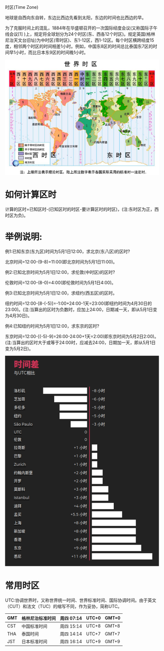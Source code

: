 时区(Time Zone)

地球是自西向东自转，东边比西边先看到太阳，东边的时间也比西边的早。

为了克服时间上的混乱，1884年在华盛顿召开的一次国际经度会议(又称国际子午线会议[1] )上，规定将全球划分为24个时区(东、西各12个时区)。规定英国(格林尼治天文台旧址)为中时区(零时区)、东1-12区，西1-12区。每个时区横跨经度15度，相邻两个时区的时间相差1小时。例如，中国东8区的时间总比泰国东7区的时间早1小时，而比日本东9区的时间晚1小时。

![](time-zone-map.jpeg)

# 如何计算区时

计算的区时=已知区时-(已知区时的时区-要计算区时的时区)，(注:东时区为正，西时区为负)。

# 举例说明:

例1:已知东京(东九区)时间为5月1日12:00，求北京(东八区)的区时?

北京时间=12:00-(9-8)=11:00(即北京时间为5月1日11:00)。

例2:已知北京时间为5月1日12:00，求伦敦(中时区)的区时?

伦敦时间=12:00-(8-0)=4:00(即伦敦时间为5月1日4:00)。

例3:已知北京时间为5月1日12:00，求纽约(西五区)的区时。

纽约时间=12:00-[8-(-5)]=-1:00+24:00-1天=23:00(即纽约时间为4月30日的23:00)。(注:当算出的区时为负数时，应加上24:00，日期减一天，即从5月1日变为4月30日)。

例4:已知纽约时间为5月1日12:00，求东京的区时?

东京时间=12:00-[(-5)-9]=26:00-24:00+1天=2:00)即东京时间为5月2日2:00)。(注:当算出的区时大于或等于24:00时，应减去24:00，日期加一天，即从5月1日变为5月2日)。

![](time-diff.png)

# 常用时区

UTC:协调世界时，又称世界统一时间、世界标准时间、国际协调时间。由于英文（CUT）和法文（TUC）的缩写不同，作为妥协，简称UTC。

| GMT  | 格林尼治标准时间 | 周四 07:14 | UTC+0 | GMT+0 |
| ---- | ---------------- | ---------- | ----- | ----- |
| CST  | 中国标准时间     | 周四 15:14 | UTC+8 | GMT+8 |
| THA  | 泰国时间         | 周四 14:14 | UTC+7 | GMT+7 |
| JST  | 日本标准时间     | 周四 16:14 | UTC+9 | GMT+9 |


